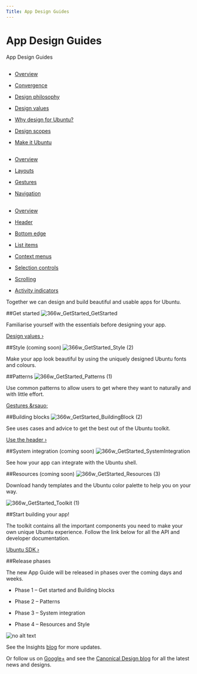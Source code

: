 ```yaml
---
Title: App Design Guides
---
```


# App Design Guides

App Design Guides


##


-  [Overview](/apps/design/get-started/)

-  [Convergence](/apps/design/get-started/convergence)

-  [Design philosophy](/apps/design/get-started/design-philosophy)

-  [Design values](/apps/design/get-started/design-values)

-  [Why design for Ubuntu?](/apps/design/get-started/why-design-for-ubuntu)

-  [Design scopes](/apps/design/get-started/design-scopes)

-  [Make it Ubuntu](/apps/design/get-started/make-it-ubuntu)


##


-  [Overview](/apps/design/patterns/)

-  [Layouts](/apps/design/patterns/layouts)

-  [Gestures](/apps/design/patterns/gestures)

-  [Navigation](/apps/design/patterns/navigation)


##


-  [Overview](/apps/design/building-blocks/)

-  [Header](/apps/design/building-blocks/header)

-  [Bottom edge](/apps/design/building-blocks/bottom-edge)

-  [List items](/apps/design/building-blocks/list-items)

-  [Context menus](/apps/design/building-blocks/context-menus)

-  [Selection controls](/apps/design/building-blocks/selection-controls)

-  [Scrolling](/apps/design/building-blocks/scrolling)

-  [Activity indicators](/apps/design/building-blocks/activity-indicators)


Together we can design and build beautiful and usable apps for Ubuntu.


##Get started
![366w_GetStarted_GetStarted](https://assets.ubuntu.com/v1/64e57393-366w_GetStarted_GetStarted.png)


Familiarise yourself with the essentials before designing your app.


[Design values &rsaquo;](/apps/design/get-started/design-values)


##Style (coming soon)
![366w_GetStarted_Style (2)](https://assets.ubuntu.com/v1/6778c396-366w_GetStarted_Style-2.png)


Make your app look beautiful by using the uniquely designed Ubuntu fonts and colours.


##Patterns
![366w_GetStarted_Patterns (1)](https://assets.ubuntu.com/v1/5c84202e-366w_GetStarted_Patterns-1.png)


Use common patterns to allow users to get where they want to naturally and with little effort.


[Gestures &rsauo;](http://design.ubuntu.com/apps/design/patterns/gestures)


##Building blocks
![366w_GetStarted_BuildingBlock (2)](https://assets.ubuntu.com/v1/33684f26-366w_GetStarted_BuildingBlock-2.png)


See uses cases and advice to get the best out of the Ubuntu toolkit.


[Use the header &rsaquo;](/apps/design/building-blocks/header)


##System integration (coming soon)
![366w_GetStarted_SystemIntegration](https://assets.ubuntu.com/v1/9ba06b63-366w_GetStarted_SystemIntegration.png)


See how your app can integrate with the Ubuntu shell.


##Resources (coming soon)
![366w_GetStarted_Resources (3)](https://assets.ubuntu.com/v1/e957ad68-366w_GetStarted_Resources-3.png)


Download handy templates and the Ubuntu color palette to help you on your way.


![366w_GetStarted_Toolkit (1)](https://assets.ubuntu.com/v1/2b587228-366w_GetStarted_Toolkit-1.png)


##Start building your app!


The toolkit contains all the important components you need to make your own unique Ubuntu experience. Follow the link below for all the API and developer documentation.


[Ubuntu SDK &rsaquo;](http://developer.ubuntu.com/apps/design/sdk/)


##Release phases


The new App Guide will be released in phases over the coming days and weeks.


- Phase 1 – Get started and Building blocks

- Phase 2 – Patterns

- Phase 3 – System integration

- Phase 4 – Resources and Style


![no alt text](https://assets.ubuntu.com/v1/e9f11635-information-link.png)


See the Insights  [blog](https://insights.ubuntu.com/) for more updates.


Or follow us on  [Google+](https://plus.google.com/communities/111350780270925540549) and see the  [Canonical Design blog](https://design.canonical.com/) for all the latest news and designs.
